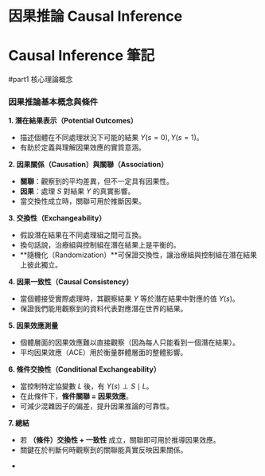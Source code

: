 # 因果推論 Causal Inference
# Causal Inference 筆記

#part1 核心理論概念

### **因果推論基本概念與條件**

**1. 潛在結果表示（Potential Outcomes）**

* 描述個體在不同處理狀況下可能的結果 $Y(s=0), Y(s=1)$。
* 有助於定義與理解因果效應的實質意涵。

**2. 因果關係（Causation）與關聯（Association）**

* **關聯**：觀察到的平均差異，但不一定具有因果性。
* **因果**：處理 $S$ 對結果 $Y$ 的真實影響。
* 當交換性成立時，關聯可用於推斷因果。

**3. 交換性（Exchangeability）**

* 假設潛在結果在不同處理組之間可互換。
* 換句話說，治療組與控制組在潛在結果上是平衡的。
* \*\*隨機化（Randomization）\*\*可保證交換性，讓治療組與控制組在潛在結果上彼此獨立。

**4. 因果一致性（Causal Consistency）**

* 當個體接受實際處理時，其觀察結果 $Y$ 等於潛在結果中對應的值 $Y(s)$。
* 保證我們能用觀察到的資料代表對應潛在世界的結果。

**5. 因果效應測量**

* 個體層面的因果效應難以直接觀察（因為每人只能看到一個潛在結果）。
* 平均因果效應（ACE）用於衡量群體層面的整體影響。

**6. 條件交換性（Conditional Exchangeability）**

* 當控制特定協變數 $L$ 後，有 $Y(s) \perp S \mid L$。
* 在此條件下，**條件關聯 = 因果效應**。
* 可減少混雜因子的偏差，提升因果推論的可靠性。

**7. 總結**

* 若 **（條件）交換性 + 一致性** 成立，關聯即可用於推導因果效應。
* 關鍵在於判斷何時觀察到的關聯能真實反映因果關係。



-
